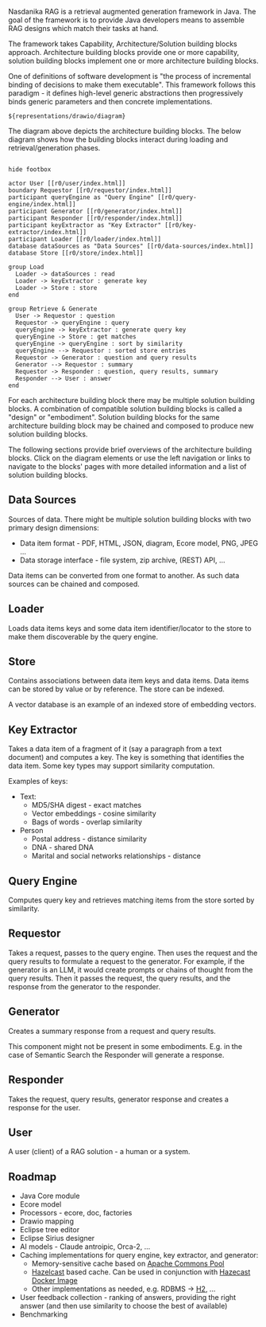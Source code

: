 Nasdanika RAG is a retrieval augmented generation framework in Java. 
The goal of the framework is to provide Java developers means to assemble RAG designs which match their tasks at hand. 

The framework takes Capability, Architecture/Solution building blocks approach.
Architecture building blocks provide one or more capability, solution building blocks implement one or more architecture building blocks.

One of definitions of software development is "the process of incremental binding of decisions to make them executable". 
This framework follows this paradigm - it defines high-level generic abstractions then progressively binds generic parameters and then concrete implementations.

```drawio
${representations/drawio/diagram}
```

The diagram above depicts the architecture building blocks. 
The below diagram shows how the building blocks interact during loading and retrieval/generation phases.

```uml

hide footbox

actor User [[r0/user/index.html]]
boundary Requestor [[r0/requestor/index.html]]
participant queryEngine as "Query Engine" [[r0/query-engine/index.html]]
participant Generator [[r0/generator/index.html]]
participant Responder [[r0/responder/index.html]]
participant keyExtractor as "Key Extractor" [[r0/key-extractor/index.html]]
participant Loader [[r0/loader/index.html]]
database dataSources as "Data Sources" [[r0/data-sources/index.html]]
database Store [[r0/store/index.html]]

group Load
  Loader -> dataSources : read
  Loader -> keyExtractor : generate key
  Loader -> Store : store
end

group Retrieve & Generate
  User -> Requestor : question
  Requestor -> queryEngine : query
  queryEngine -> keyExtractor : generate query key
  queryEngine -> Store : get matches
  queryEngine -> queryEngine : sort by similarity
  queryEngine --> Requestor : sorted store entries
  Requestor -> Generator : question and query results
  Generator --> Requestor : summary
  Requestor -> Responder : question, query results, summary
  Responder --> User : answer
end
```

For each architecture building block there may be multiple solution building blocks. 
A combination of compatible solution building blocks is called a "design" or "embodiment". 
Solution building blocks for the same architecture building block may be chained and composed to produce new solution building blocks.

The following sections provide brief overviews of the architecture building blocks. 
Click on the diagram elements or use the left navigation or links to navigate to the blocks' pages with more detailed information and a list of solution building blocks.

## Data Sources

Sources of data. There might be multiple solution building blocks with two primary design dimensions:

* Data item format - PDF, HTML, JSON, diagram, Ecore model, PNG, JPEG ...
* Data storage interface - file system, zip archive, (REST) API, ...

Data items can be converted from one format to another. 
As such data sources can be chained and composed. 

## Loader

Loads data items keys and some data item identifier/locator to the store to make them discoverable by the query engine.

## Store

Contains associations between data item keys and data items. 
Data items can be stored by value or by reference. 
The store can be indexed.

A vector database is an example of an indexed store of embedding vectors.

## Key Extractor

Takes a data item of a fragment of it (say a paragraph from a text document) and computes a key. 
The key is something that identifies the data item. 
Some key types may support similarity computation.  

Examples of keys:

* Text:
    * MD5/SHA digest - exact matches
    * Vector embeddings - cosine similarity
    * Bags of words - overlap similarity
* Person
    * Postal address - distance similarity
    * DNA - shared DNA
    * Marital and social networks relationships - distance    

## Query Engine

Computes query key and retrieves matching items from the store sorted by similarity.

## Requestor

Takes a request, passes to the query engine. 
Then uses the request and the query results to formulate a request to the generator. 
For example, if the generator is an LLM, it would create prompts or chains of thought from the query results.
Then it passes the request, the query results, and the response from the generator to the responder.

## Generator

Creates a summary response from a request and query results. 

This component might not be present in some embodiments. E.g. in the case of Semantic Search the Responder will generate a response.

## Responder

Takes the request, query results, generator response and creates a response for the user.

## User

A user (client) of a RAG solution - a human or a system.

## Roadmap

* Java Core module
* Ecore model
* Processors - ecore, doc, factories
* Drawio mapping
* Eclipse tree editor
* Eclipse Sirius designer
* AI models - Claude antroipic, Orca-2, ...
* Caching implementations for query engine, key extractor, and generator:
    * Memory-sensitive cache based on [Apache Commons Pool](https://commons.apache.org/proper/commons-pool/)
    * [Hazelcast](https://hazelcast.com/developers/clients/java/) based cache. Can be used in conjunction with [Hazecast Docker Image](https://hub.docker.com/r/hazelcast/hazelcast)
    * Other implementations as needed, e.g. RDBMS -> [H2](https://www.h2database.com/html/main.html), ...
* User feedback collection - ranking of answers, providing the right answer (and then use similarity to choose the best of available)
* Benchmarking